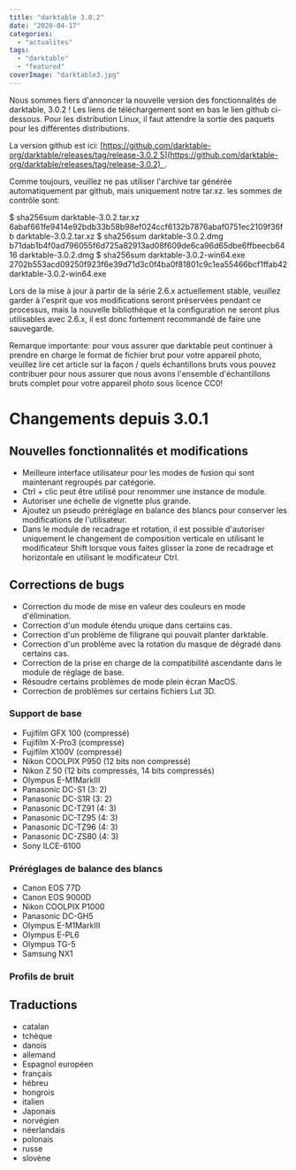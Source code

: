 ```yaml
---
title: "darktable 3.0.2"
date: "2020-04-17"
categories: 
  - "actualites"
tags: 
  - "darktable"
  - "featured"
coverImage: "darktable3.jpg"
---
```


Nous sommes fiers d'annoncer la nouvelle version des fonctionnalités de darktable, 3.0.2 ! Les liens de téléchargement sont en bas le lien github ci-dessous. Pour les distribution Linux, il faut attendre la sortie des paquets pour les différentes distributions.

La version github est ici: [https://github.com/darktable-org/darktable/releases/tag/release-3.0.2 5](https://github.com/darktable-org/darktable/releases/tag/release-3.0.2)  .

Comme toujours, veuillez ne pas utiliser l'archive tar générée automatiquement par github, mais uniquement notre tar.xz. les sommes de contrôle sont:

$ sha256sum darktable-3.0.2.tar.xz
6abaf661fe9414e92bdb33b58b98ef024ccf6132b7876abaf0751ec2109f36fb darktable-3.0.2.tar.xz
$ sha256sum darktable-3.0.2.dmg
b71dab1b4f0ad796055f6d725a82913ad08f609de6ca96d65dbe6ffbeecb6416 darktable-3.0.2.dmg
$ sha256sum darktable-3.0.2-win64.exe
2702b553acd09250f923f6e39d71d3c0f4ba0f81801c9c1ea55466bcf1ffab42 darktable-3.0.2-win64.exe

Lors de la mise à jour à partir de la série 2.6.x actuellement stable, veuillez garder à l'esprit que vos modifications seront préservées pendant ce processus, mais la nouvelle bibliothèque et la configuration ne seront plus utilisables avec 2.6.x, il est donc fortement recommandé de faire une sauvegarde.

Remarque importante: pour vous assurer que darktable peut continuer à prendre en charge le format de fichier brut pour votre appareil photo, veuillez lire cet article sur la façon / quels échantillons bruts vous pouvez contribuer pour nous assurer que nous avons l'ensemble d'échantillons bruts complet pour votre appareil photo sous licence CC0!

# Changements depuis 3.0.1

## Nouvelles fonctionnalités et modifications

- Meilleure interface utilisateur pour les modes de fusion qui sont maintenant regroupés par catégorie.
- Ctrl + clic peut être utilisé pour renommer une instance de module.
- Autoriser une échelle de vignette plus grande.
- Ajoutez un pseudo préréglage en balance des blancs pour conserver les modifications de l'utilisateur.
- Dans le module de recadrage et rotation, il est possible d'autoriser uniquement le changement de composition verticale en utilisant le modificateur Shift lorsque vous faites glisser la zone de recadrage et horizontale en utilisant le modificateur Ctrl.

## Corrections de bugs

- Correction du mode de mise en valeur des couleurs en mode d'élimination.
- Correction d'un module étendu unique dans certains cas.
- Correction d'un problème de filigrane qui pouvait planter darktable.
- Correction d'un problème avec la rotation du masque de dégradé dans certains cas.
- Correction de la prise en charge de la compatibilité ascendante dans le module de réglage de base.
- Résoudre certains problèmes de mode plein écran MacOS.
- Correction de problèmes sur certains fichiers Lut 3D.

### Support de base

- Fujifilm GFX 100 (compressé)
- Fujifilm X-Pro3 (compressé)
- Fujifilm X100V (compressé)
- Nikon COOLPIX P950 (12 bits non compressé)
- Nikon Z 50 (12 bits compressés, 14 bits compressés)
- Olympus E-M1MarkIII
- Panasonic DC-S1 (3: 2)
- Panasonic DC-S1R (3: 2)
- Panasonic DC-TZ91 (4: 3)
- Panasonic DC-TZ95 (4: 3)
- Panasonic DC-TZ96 (4: 3)
- Panasonic DC-ZS80 (4: 3)
- Sony ILCE-6100

### Préréglages de balance des blancs

- Canon EOS 77D
- Canon EOS 9000D
- Nikon COOLPIX P1000
- Panasonic DC-GH5
- Olympus E-M1MarkIII
- Olympus E-PL6
- Olympus TG-5
- Samsung NX1

### Profils de bruit

## Traductions

- catalan
- tchèque
- danois
- allemand
- Espagnol européen
- français
- hébreu
- hongrois
- italien
- Japonais
- norvégien
- néerlandais
- polonais
- russe
- slovène
